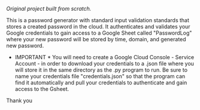 *Original project built from scratch.*

This is a password generator with standard input validation standards that stores a created password in the cloud. 
It authenticates and validates your Google credentials to gain access to a Google Sheet called "PasswordLog" where your new password will be stored
by time, domain, and generated new password. 

* IMPORTANT * You will need to create a Google Cloud Console - Service Account - in order to download your credentials to a .json file where you will store it in the
same directory as the .py program to run. Be sure to name your credentials file "credentials.json" so that the program can find it automatically and pull
your credentials to authenticate and gain access to the Gsheet.

Thank you
